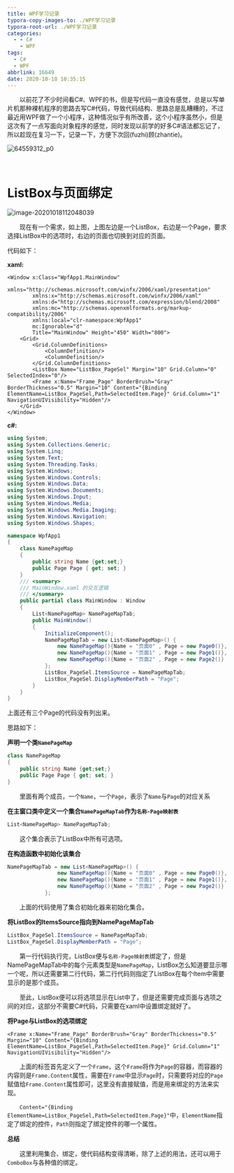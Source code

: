 ```yaml
---
title: WPF学习记录
typora-copy-images-to: ./WPF学习记录
typora-root-url: ./WPF学习记录
categories:
  - - C#
    - WPF
tags:
  - C#
  - WPF
abbrlink: 16649
date: 2020-10-18 10:35:15
---
```




&emsp;&emsp;以前花了不少时间看C#、WPF的书，但是写代码一直没有感觉，总是以写单片机那种裸机程序的思路去写C#代码，导致代码结构、思路总是乱糟糟的，不过最近用WPF做了一个小程序，这种情况似乎有所改善，这个小程序虽然小，但是这次有了一点写面向对象程序的感觉，同时发现以前学的好多C#语法都忘记了，所以趁现在复习一下，记录一下，方便下次回(fuzhi)顾(zhantie)。

![64559312_p0](64559312_p0.jpg)

<!-- more -->

&emsp;&emsp;

# ListBox与页面绑定

![image-20201018112048039](/image-20201018112048039.png)

&emsp;&emsp;现在有一个需求，如上图，上图左边是一个ListBox，右边是一个Page，要求选择ListBox中的选项时，右边的页面也切换到对应的页面。

代码如下：

**xaml:**

```xaml
<Window x:Class="WpfApp1.MainWindow"
        xmlns="http://schemas.microsoft.com/winfx/2006/xaml/presentation"
        xmlns:x="http://schemas.microsoft.com/winfx/2006/xaml"
        xmlns:d="http://schemas.microsoft.com/expression/blend/2008"
        xmlns:mc="http://schemas.openxmlformats.org/markup-compatibility/2006"
        xmlns:local="clr-namespace:WpfApp1"
        mc:Ignorable="d"
        Title="MainWindow" Height="450" Width="800">
    <Grid>
        <Grid.ColumnDefinitions>
            <ColumnDefinition/>
            <ColumnDefinition/>
        </Grid.ColumnDefinitions>
        <ListBox Name="ListBox_PageSel" Margin="10" Grid.Column="0" SelectedIndex="0"/>
        <Frame x:Name="Frame_Page" BorderBrush="Gray" BorderThickness="0.5" Margin="10" Content="{Binding ElementName=ListBox_PageSel,Path=SelectedItem.Page}" Grid.Column="1" NavigationUIVisibility="Hidden"/>
    </Grid>
</Window>
```

**c#:**

``` c#
using System;
using System.Collections.Generic;
using System.Linq;
using System.Text;
using System.Threading.Tasks;
using System.Windows;
using System.Windows.Controls;
using System.Windows.Data;
using System.Windows.Documents;
using System.Windows.Input;
using System.Windows.Media;
using System.Windows.Media.Imaging;
using System.Windows.Navigation;
using System.Windows.Shapes;

namespace WpfApp1
{
    class NamePageMap
    {
        public string Name {get;set;}
        public Page Page { get; set; }
    }
    /// <summary>
    /// MainWindow.xaml 的交互逻辑
    /// </summary>
    public partial class MainWindow : Window
    {
        List<NamePageMap> NamePageMapTab;
        public MainWindow()
        {
            InitializeComponent();
            NamePageMapTab = new List<NamePageMap>() { 
                new NamePageMap(){Name = "页面0" , Page = new Page0()},
                new NamePageMap(){Name = "页面1" , Page = new Page1()},
                new NamePageMap(){Name = "页面2" , Page = new Page2()}
            };
            ListBox_PageSel.ItemsSource = NamePageMapTab;
            ListBox_PageSel.DisplayMemberPath = "Page";
        }
    }
}
```

上面还有三个Page的代码没有列出来。

思路如下：

**声明一个类`NamePageMap`**

```C#
class NamePageMap
{
    public string Name {get;set;}
    public Page Page { get; set; }
}
```
&emsp;&emsp;里面有两个成员，一个`Name`，一个`Page`，表示了`Name`与`Page`的对应关系

**在主窗口类中定义一个集合`NamePageMapTab`作为`名称-Page映射表`**

```C#
List<NamePageMap> NamePageMapTab;
```

&emsp;&emsp;这个集合表示了ListBox中所有可选项。

**在构造函数中初始化该集合**

```C#
NamePageMapTab = new List<NamePageMap>() { 
                new NamePageMap(){Name = "页面0" , Page = new Page0()},
                new NamePageMap(){Name = "页面1" , Page = new Page1()},
                new NamePageMap(){Name = "页面2" , Page = new Page2()}
            };
```

&emsp;&emsp;上面的代码使用了集合初始化器来初始化集合。

**将ListBox的ItemsSource指向到NamePageMapTab**

```c#
ListBox_PageSel.ItemsSource = NamePageMapTab;
ListBox_PageSel.DisplayMemberPath = "Page";
```

&emsp;&emsp;第一行代码执行完，ListBox便与`名称-Page映射表`绑定了，但是NamePageMapTab中的每个元素类型是`NamePageMap`，ListBox怎么知道要显示哪一个呢，所以还需要第二行代码，第二行代码则指定了ListBox在每个Item中需要显示的是那个成员。

&emsp;&emsp;至此，ListBox便可以将选项显示在List中了，但是还需要完成页面与选项之间的对应，这部分不需要C#代码，只需要在xaml中设置绑定就好了。

**将Page与ListBox的选项绑定**

```xaml
<Frame x:Name="Frame_Page" BorderBrush="Gray" BorderThickness="0.5" Margin="10" Content="{Binding ElementName=ListBox_PageSel,Path=SelectedItem.Page}" Grid.Column="1" NavigationUIVisibility="Hidden"/>
```

&emsp;&emsp;上面的标签首先定义了一个`Frame`，这个`Frame`将作为`Page`的容器，而容器的内容则是`Frame.Content`属性，需要在`Frame`中显示`Page`时，只需要将对应的`Page`赋值给`Frame.Content`属性即可，这里没有直接赋值，而是用来绑定的方法来实现。

&emsp;&emsp;`Content="{Binding ElementName=ListBox_PageSel,Path=SelectedItem.Page}"`中，`ElementName`指定了绑定的控件，`Path`则指定了绑定控件的哪一个属性。

**总结**

&emsp;&emsp;这里利用集合、绑定，使代码结构变得清晰，除了上述的用法，还可以用于`ComboBox`与各种值的绑定。



